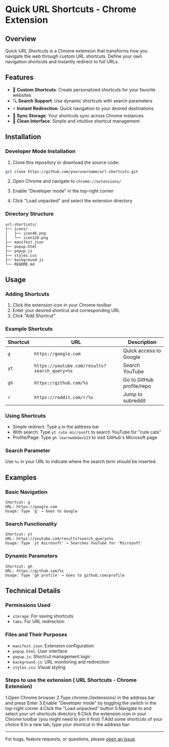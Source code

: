 # Quick URL Shortcuts - Chrome Extension

## Overview
Quick URL Shortcuts is a Chrome extension that transforms how you navigate the web through custom URL shortcuts. Define your own navigation shortcuts and instantly redirect to full URLs.

## Features
- 🚀 **Custom Shortcuts**: Create personalized shortcuts for your favorite websites
- 🔍 **Search Support**: Use dynamic shortcuts with search parameters
- ⚡ **Instant Redirection**: Quick navigation to your desired destinations
- 💾 **Sync Storage**: Your shortcuts sync across Chrome instances
- 🎨 **Clean Interface**: Simple and intuitive shortcut management

## Installation

### Developer Mode Installation
1. Clone this repository or download the source code:
```bash
git clone https://github.com/yourusername/url-shortcuts.git
```

2. Open Chrome and navigate to `chrome://extensions/`

3. Enable "Developer mode" in the top-right corner

4. Click "Load unpacked" and select the extension directory

### Directory Structure
```
url-shortcuts/
├── icons/
│   ├── icon48.png
│   └── icon128.png
├── manifest.json
├── popup.html
├── popup.js
├── styles.css
├── background.js
└── README.md
```

## Usage

### Adding Shortcuts
1. Click the extension icon in your Chrome toolbar
2. Enter your desired shortcut and corresponding URL
3. Click "Add Shortcut"

### Example Shortcuts
| Shortcut | URL | Description |
|----------|-----|-------------|
| `g` | `https://google.com` | Quick access to Google |
| `yt` | `https://youtube.com/results?search_query=%s` | Search YouTube |
| `gh` | `https://github.com/%s` | Go to GitHub profile/repo |
| `r` | `https://reddit.com/r/%s` | Jump to subreddit |

### Using Shortcuts
- Simple redirect: Type `g` in the address bar
- With search: Type `yt cute microsoft` to search YouTube for "cute cats"
- Profile/Page: Type `gh learnwebdev123` to visit GitHub's Microsoft page

### Search Parameter
Use `%s` in your URL to indicate where the search term should be inserted.

## Examples

### Basic Navigation
```
Shortcut: g
URL: https://google.com
Usage: Type 'g' → Goes to Google
```

### Search Functionality
```
Shortcut: yt
URL: https://youtube.com/results?search_query=%s
Usage: Type 'yt microsoft' → Searches YouTube for 'Microsoft'
```

### Dynamic Parameters
```
Shortcut: gh
URL: https://github.com/%s
Usage: Type 'gh profile' → Goes to github.com/profile
```

## Technical Details

### Permissions Used
- `storage`: For saving shortcuts
- `tabs`: For URL redirection

### Files and Their Purposes
- `manifest.json`: Extension configuration
- `popup.html`: User interface
- `popup.js`: Shortcut management logic
- `background.js`: URL monitoring and redirection
- `styles.css`: Visual styling

### Steps to use the extension ( URL Shortcuts - Chrome Extension)

1.Open Chrome browser
2.Type chrome://extensions/ in the address bar and press Enter
3.Enable "Developer mode" by toggling the switch in the top-right corner
4.Click the "Load unpacked" button
5.Navigate to and select your url-shortcuts directory
6.Click the extension icon in your Chrome toolbar (you might need to pin it first)
7.Add some shortcuts of your choice
8.In a new tab, type your shortcut in the address bar:

---

For bugs, feature requests, or questions, please [open an issue](https://github.com/learnwebdev123/url-shortcuts/issues).

